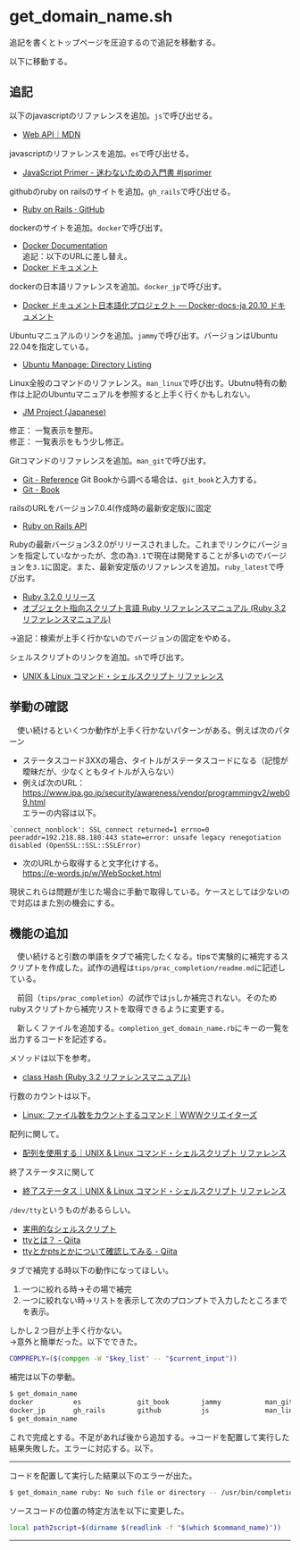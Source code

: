 # get_domain_name.sh

追記を書くとトップページを圧迫するので追記を移動する。

以下に移動する。

## 追記
以下のjavascriptのリファレンスを追加。`js`で呼び出せる。
- [Web API｜MDN](https://developer.mozilla.org/ja/docs/Web/API)

javascriptのリファレンスを追加。`es`で呼び出せる。
- [JavaScript Primer - 迷わないための入門書 #jsprimer](https://jsprimer.net/)

githubのruby on railsのサイトを追加。`gh_rails`で呼び出せる。
- [Ruby on Rails · GitHub](https://github.com/rails)

dockerのサイトを追加。`docker`で呼び出す。
- [Docker Documentation](https://docs.docker.com/)  
追記：以下のURLに差し替え。
- [Docker ドキュメント](https://matsuand.github.io/docs.docker.jp.onthefly/)

dockerの日本語リファレンスを追加。`docker_jp`で呼び出す。
- [Docker ドキュメント日本語化プロジェクト — Docker-docs-ja 20.10 ドキュメント](https://docs.docker.jp/)

Ubuntuマニュアルのリンクを追加。`jammy`で呼び出す。バージョンはUbuntu 22.04を指定している。
- [Ubuntu Manpage: Directory Listing ](https://manpages.ubuntu.com/manpages/jammy/)

Linux全般のコマンドのリファレンス。`man_linux`で呼び出す。Ubutnu特有の動作は上記のUbuntuマニュアルを参照すると上手く行くかもしれない。
- [JM Project (Japanese)](https://linuxjm.osdn.jp/)

修正： 一覧表示を整形。  
修正： 一覧表示をもう少し修正。

Gitコマンドのリファレンスを追加。`man_git`で呼び出す。
- [Git - Reference](https://git-scm.com/docs)
Git Bookから調べる場合は、`git_book`と入力する。
- [Git - Book](https://git-scm.com/book/ja/v2)

railsのURLをバージョン7.0.4(作成時の最新安定版)に固定
- [Ruby on Rails API](https://api.rubyonrails.org/v7.0.4/)

Rubyの最新バージョン3.2.0がリリースされました。これまでリンクにバージョンを指定していなかったが、念の為`3.1`で現在は開発することが多いのでバージョンを`3.1`に固定。また、最新安定版のリファレンスを追加。`ruby_latest`で呼び出す。
- [Ruby 3.2.0 リリース](https://www.ruby-lang.org/ja/news/2022/12/25/ruby-3-2-0-released/)
- [オブジェクト指向スクリプト言語 Ruby リファレンスマニュアル (Ruby 3.2 リファレンスマニュアル)](https://docs.ruby-lang.org/ja/latest/doc/index.html)

→追記：検索が上手く行かないのでバージョンの固定をやめる。

シェルスクリプトのリンクを追加。`sh`で呼び出す。
- [UNIX &amp; Linux コマンド・シェルスクリプト リファレンス](https://shellscript.sunone.me/)  

## 挙動の確認
　使い続けるといくつか動作が上手く行かないパターンがある。例えば次のパターン

- ステータスコード3XXの場合、タイトルがステータスコードになる（記憶が曖昧だが、少なくともタイトルが入らない）
- 例えば次のURL：https://www.ipa.go.jp/security/awareness/vendor/programmingv2/web09.html  
エラーの内容は以下。
```
`connect_nonblock': SSL_connect returned=1 errno=0 peeraddr=192.218.88.180:443 state=error: unsafe legacy renegotiation disabled (OpenSSL::SSL::SSLError)
```
-  次のURLから取得すると文字化けする。  
https://e-words.jp/w/WebSocket.html

現状これらは問題が生じた場合に手動で取得している。ケースとしては少ないので対応はまた別の機会にする。

## 機能の追加
　使い続けると引数の単語をタブで補完したくなる。tipsで実験的に補完するスクリプトを作成した。試作の過程は`tips/prac_completion/readme.md`に記述している。

　前回（`tips/prac_completion`）の試作では`js`しか補完されない。そのためrubyスクリプトから補完リストを取得できるように変更する。

　新しくファイルを追加する。`completion_get_domain_name.rb`にキーの一覧を出力するコードを記述する。

メソッドは以下を参考。
- [class Hash (Ruby 3.2 リファレンスマニュアル)](https://docs.ruby-lang.org/ja/latest/class/Hash.html#I_KEYS)

行数のカウントは以下。
- [Linux: ファイル数をカウントするコマンド｜WWWクリエイターズ](https://www-creators.com/archives/5820)

配列に関して。
- [配列を使用する｜UNIX &amp; Linux コマンド・シェルスクリプト リファレンス](https://shellscript.sunone.me/array.html)

終了ステータスに関して
- [終了ステータス｜UNIX &amp; Linux コマンド・シェルスクリプト リファレンス](https://shellscript.sunone.me/exit_status.html)

`/dev/tty`というものがあるらしい。
- [実用的なシェルスクリプト](https://www.kushiro-ct.ac.jp/yanagawa/ex-2017/3-unix/03.html)
- [ttyとは？ - Qiita](https://qiita.com/hoge_5555/items/f677f9ec7cd859380426)
- [ttyとかptsとかについて確認してみる - Qiita](https://qiita.com/toshihirock/items/22de12f99b5c40365369)

タブで補完する時以下の動作になってほしい。

1. 一つに絞れる時→その場で補完
1. 一つに絞れない時→リストを表示して次のプロンプトで入力したところまでを表示。

しかし２つ目が上手く行かない。  
→意外と簡単だった。以下でできた。

```bash
COMPREPLY=($(compgen -W "$key_list" -- "$current_input"))
```

補完は以下の挙動。

```bash
$ get_domain_name 
docker          es              git_book        jammy           man_git         mdn             rails_guide     ruby            
docker_jp       gh_rails        github          js              man_linux       rails           rails_guide_en  ruby_latest     
$ get_domain_name
``` 

これで完成とする。不足があれば後から追加する。→コードを配置して実行した結果失敗した。エラーに対応する。以下。

---

コードを配置して実行した結果以下のエラーが出た。

```bash
$ get_domain_name ruby: No such file or directory -- /usr/bin/completion_get_domain_name.rb (LoadError)
```

ソースコードの位置の特定方法を以下に変更した。
```bash
local path2script=$(dirname $(readlink -f "$(which $command_name)"))
```

---